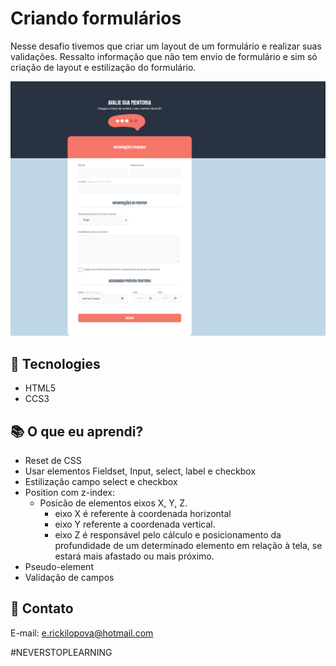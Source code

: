 # Criando formulários
  Nesse desafio tivemos que criar um layout de um formulário e realizar suas validações.
  Ressalto informação que não tem envio de formulário e sim só criação de layout e estilização do formulário.

<img src="./.github/preview.png" alt="Foto de um formulário de avalie sua mentoria">

## 🔧 Tecnologies
- HTML5
- CCS3

## 📚 O que eu aprendi?
- Reset de CSS
- Usar elementos Fieldset, Input, select, label e checkbox
- Estilização campo select e checkbox
- Position com z-index:
  - Posicão de elementos eixos X, Y, Z.
    - eixo X é referente à coordenada horizontal
    - eixo Y referente a coordenada vertical.
    - eixo Z é responsável pelo cálculo e posicionamento da profundidade de um determinado elemento em relação à tela, se estará mais afastado ou mais próximo.
- Pseudo-element
- Validação de campos

## 💚 Contato
E-mail: e.rickilopova@hotmail.com

#NEVERSTOPLEARNING
